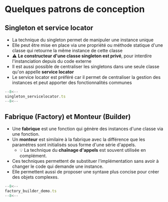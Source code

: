 # Quelques patrons de conception

## Singleton et service locator

-   La technique du singleton permet de manipuler une instance unique
-   Elle peut être mise en place via une propriété ou méthode statique d'une classe qui retourne la même instance de cette classe
-   :warning: **Le constructeur d'une classe singleton est privé**, pour interdire l'instanciation depuis du code externe
-   Il est aussi possible de centraliser les singletons dans une seule classe qu'on appelle **service locator**
-   Le service locator est préféré car il permet de centraliser la gestion des instances et peut apporter des fonctionnalités communes

```ts title="Propriétés"
--8<--
singleton_servicelocator.ts
--8<--
```

## Fabrique (Factory) et Monteur (Builder)

-   Une **fabrique** est une fonction qui génère des instances d'une classe via une fonction.
-   Un **monteur** est similaire à la fabrique avec la différence que les paramètres sont initialisés sous forme d'une série d'appels.
    -   :bulb: La technique du **chaînage d'appels** est souvent utilisée en complément.
-   Ces techniques permettent de substituer l'implémentation sans avoir à changer le code qui demande une instance.
-   Elle permettent aussi de proposer une syntaxe plus concise pour créer des objets complexes.

```ts title="Fabrique et monteur"
--8<--
factory_builder_demo.ts
--8<--
```
